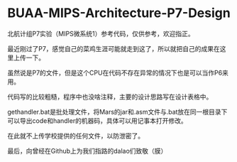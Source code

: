 # BUAA-MIPS-Architecture-P7-Design

北航计组P7实验（MIPS微系统1）参考代码，仅供参考，欢迎指正。

最近刚过了P7，感觉自己的菜鸡生涯可能就走到这了，所以就把自己的成果在这里上传一下。

虽然说是P7的文件，但是这个CPU在代码不存在异常的情况下也是可以当作P6来用。

代码写的比较粗糙，程序中也没啥注释，主要的设计思路写在设计表格中。

gethandler.bat是批处理文件，将Mars的jar和.asm文件与.bat放在同一根目录下可以导出code和handler的机器码，具体可以用记事本打开修改。

在此就不上传学校提供的任何文件，以防泄密了。

最后，向曾经在Github上为我们指路的dalao们致敬（膜）

